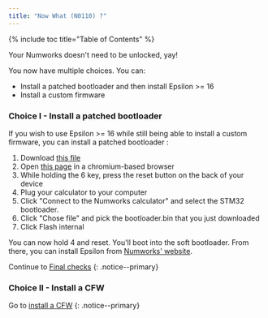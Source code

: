 ```yaml
---
title: "Now What (N0110) ?"
---
```


{% include toc title="Table of Contents" %}

Your Numworks doesn't need to be unlocked, yay!

You now have multiple choices. You can:
- Install a patched bootloader and then install Epsilon >= 16
- Install a custom firmware

### Choice I - Install a patched bootloader

If you wish to use Epsilon >= 16 while still being able to install a custom firmware,
you can install a patched bootloader :
1. Download [this file](https://phi.getomega.dev/install/bootloader.bin)
2. Open [this page](https://ti-planet.github.io/webdfu_numworks/n0110/) in a chromium-based browser
3. While holding the 6 key, press the reset button on the back of your device
4. Plug your calculator to your computer
5. Click "Connect to the Numworks calculator" and select the STM32 bootloader.
6. Click "Chose file" and pick the bootloader.bin that you just downloaded
7. Click Flash internal

You can now hold 4 and reset. You'll boot into the soft bootloader. From there, you can install Epsilon from [Numworks' website](https://my.numworks.com/devices/upgrade).

Continue to [Final checks](final-checks)
{: .notice--primary}

### Choice II - Install a CFW

Go to [install a CFW](install-a-cfw)
{: .notice--primary}
